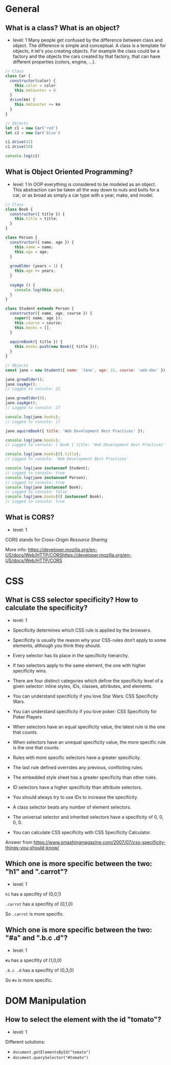 # General

## What is a class? What is an object?

- level: 1
  Many people get confused by the difference between class and object. The difference is simple and conceptual. A class is a template for objects, it let's you creating objects. For example the class could be a factory and the objects the cars created by that factory, that can have different properties (colors, engine, ...).

```js
// Class
class Car {
  constructor(color) {
    this.color = color
    this.kmCounter = 0
  }
  drive(km) {
    this.kmCounter += km
  }
}

// Objects
let c1 = new Car('red')
let c2 = new Car('blue')

c1.drive(42)
c1.drive(50)

console.log(c1)
```

## What is Object Oriented Programming?

- level: 1
  In OOP everything is considered to be modeled as an object. This abstraction can be taken all the way down to nuts and bolts for a car, or as broad as simply a car type with a year, make, and model.

```js
// Class
class Book {
  constructor({ title }) {
    this.title = title;
  }
}

class Person {
  constructor({ name, age }) {
    this.name = name;
    this.age = age;
  }
  
  growOlder (years = 1) {
    this.age += years;
  }
  
  sayAge () {
    console.log(this.age);
  }
}

class Student extends Person {
  constructor({ name, age, course }) {
    super({ name, age });
    this.course = course;
    this.books = [];
  }
  
  aquireBook({ title }) {
    this.books.push(new Book({ title }));
  }
}

// Objects
const jane = new Student({ name: 'Jane', age: 21, course: 'web-dev' });

jane.growOlder();
jane.sayAge();
// Logged to console: 22

jane.growOlder(5);
jane.sayAge();
// Logged to console: 27

console.log(jane.books);
// Logged to console: []

jane.aquireBook({ title: 'Web Development Best Practices' });

console.log(jane.books);
// Logged to console: [ Book { title: 'Web Development Best Practices' } ]

console.log(jane.books[0].title);
// Logged to console: 'Web Development Best Practices'

console.log(jane instanceof Student);
// Logged to console: true
console.log(jane instanceof Person);
// Logged to console: true
console.log(jane instanceof Book);
// Logged to console: false
console.log(jane.books[0] instanceof Book);
// Logged to console: true
```

## What is CORS?

- level: 1

CORS stands for _Cross-Origin Resource Sharing_

More info: https://developer.mozilla.org/en-US/docs/Web/HTTP/CORShttps://developer.mozilla.org/en-US/docs/Web/HTTP/CORS

# CSS

## What is CSS selector specificity? How to calculate the specificity?

- level: 1

- Specificity determines which CSS rule is applied by the browsers.
- Specificity is usually the reason why your CSS-rules don’t apply to some elements, although you think they should.
- Every selector has its place in the specificity hierarchy.
- If two selectors apply to the same element, the one with higher specificity wins.
- There are four distinct categories which define the specificity level of a given selector: inline styles, IDs, classes, attributes, and elements.
- You can understand specificity if you love Star Wars: CSS Specificity Wars.
- You can understand specificity if you love poker: CSS Specificity for Poker Players
- When selectors have an equal specificity value, the latest rule is the one that counts.
- When selectors have an unequal specificity value, the more specific rule is the one that counts.
- Rules with more specific selectors have a greater specificity.
- The last rule defined overrides any previous, conflicting rules.
- The embedded style sheet has a greater specificity than other rules.
- ID selectors have a higher specificity than attribute selectors.
- You should always try to use IDs to increase the specificity.
- A class selector beats any number of element selectors.
- The universal selector and inherited selectors have a specificity of 0, 0, 0, 0.
- You can calculate CSS specificity with CSS Specificity Calculator.

Answer from https://www.smashingmagazine.com/2007/07/css-specificity-things-you-should-know/

## Which one is more specific between the two: "h1" and ".carrot"?

- level: 1

`h1` has a specifity of (0,0,1)

`.carrot` has a specifity of (0,1,0)

So `.carrot` is more specific.

## Which one is more specific between the two: "#a" and ".b.c .d"?

- level: 1

`#a` has a specifity of (1,0,0)

`.b.c .d` has a specifity of (0,3,0)

So `#a` is more specific.

# DOM Manipulation

## How to select the element with the id "tomato"?

- level: 1

Different solutions:

- `document.getElementsById("tomato")`
- `document.querySelector("#tomato")`

